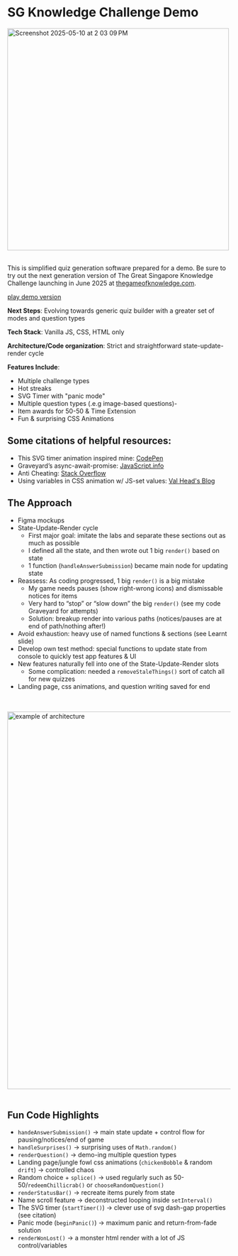 # SG Knowledge Challenge Demo

<img width="500" alt="Screenshot 2025-05-10 at 2 03 09 PM" src="https://github.com/user-attachments/assets/b63ed9a9-97da-476b-909e-93006496228f" />

<br>
<br>

This is simplified quiz generation software prepared for a demo. Be sure to try out the next generation version of The Great Singapore Knowledge Challenge launching in June 2025 at [thegameofknowledge.com](https://thegameofknowledge.com).

[play demo version](https://sara-lai.github.io/sg-knowledge-challenge/)

**Next Steps**:
Evolving towards generic quiz builder with a greater set of modes and question types

**Tech Stack**:
Vanilla JS, CSS, HTML only

**Architecture/Code organization**:
Strict and straightforward state-update-render cycle

**Features Include**:
  - Multiple challenge types
  - Hot streaks
  - SVG Timer with "panic mode"
  - Multiple question types (.e.g image-based questions)- 
  - Item awards for 50-50 & Time Extension
  - Fun & surprising CSS Animations

## Some citations of helpful resources:

- This SVG timer animation inspired mine: [CodePen](https://codepen.io/simoae7/pen/GRBPJXN)
- Graveyard’s async-await-promise: [JavaScript.info](https://javascript.info/async-await)
- Anti Cheating: [Stack Overflow](https://stackoverflow.com/questions/10338704/javascript-to-detect-if-the-user-changes-tab)
- Using variables in CSS animation w/ JS-set values: [Val Head's Blog](https://valhead.com/2017/07/21/animating-with-css-variables/)

## The Approach

- Figma mockups
- State-Update-Render cycle
  - First major goal: imitate the labs and separate these sections out as much as possible
  - I defined all the state, and then wrote out 1 big `render()` based on state
  - 1 function (`handleAnswerSubmission`) became main node for updating state
- Reassess: As coding progressed, 1 big `render()` is a big mistake
  - My game needs pauses (show right-wrong icons) and dismissable notices for items
  - Very hard to “stop” or “slow down” the big `render()` (see my code Graveyard for attempts)
  - Solution: breakup render into various paths (notices/pauses are at end of path/nothing after!)
- Avoid exhaustion: heavy use of named functions & sections (see Learnt slide)
- Develop own test method: special functions to update state from console to quickly test app features & UI
- New features naturally fell into one of the State-Update-Render slots
  - Some complication: needed a `removeStaleThings()` sort of catch all for new quizzes
- Landing page, css animations, and question writing saved for end

<br>
<br>

<img width="850" alt="example of architecture" src="https://github.com/user-attachments/assets/b8a440a4-eff3-4683-ae58-71e004f15ce4" />

<br>
<br>
 
## Fun Code Highlights

- `handeAnswerSubmission()` -> main state update + control flow for pausing/notices/end of game
- `handleSurprises()` -> surprising uses of `Math.random()`
- `renderQuestion()` -> demo-ing multiple question types
- Landing page/jungle fowl css animations (`chickenBobble` & random `drift`) -> controlled chaos
- Random choice + `splice()` -> used regularly such as 50-50/`redeemChillicrab()` or `chooseRandomQuestion()`
- `renderStatusBar()` -> recreate items purely from state
- Name scroll feature -> deconstructed looping inside `setInterval()`
- The SVG timer (`startTimer()`) -> clever use of svg dash-gap properties (see citation)
- Panic mode (`beginPanic()`) -> maximum panic and return-from-fade solution
- `renderWonLost()` -> a monster html render with a lot of JS control/variables


